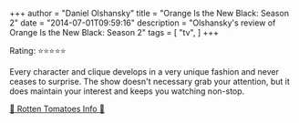 +++
author = "Daniel Olshansky"
title = "Orange Is the New Black: Season 2"
date = "2014-07-01T09:59:16"
description = "Olshansky's review of Orange Is the New Black: Season 2"
tags = [
    "tv",
]
+++

Rating: ⭐⭐⭐⭐⭐

Every character and clique develops in a very unique fashion and never ceases to surprise. The show doesn't necessary grab your attention, but it does maintain your interest and keeps you watching non-stop.

[🍅 Rotten Tomatoes Info 🍅](https://www.rottentomatoes.com//tv/orange_is_the_new_black/s02)